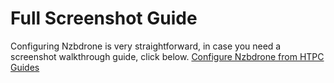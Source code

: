 # Full Screenshot Guide
Configuring Nzbdrone is very straightforward, in case you need a screenshot walkthrough guide, click below.
[Configure Nzbdrone from HTPC Guides](http://www.htpcguides.com/configure-nzbdrone-for-usenet-tv/)